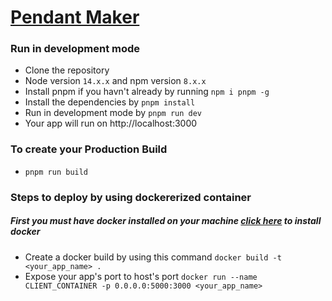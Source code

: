 
#                                       [Pendant Maker](https://next-pendant-maker.netlify.app/)


### Run in development mode
* Clone the repository
* Node version `14.x.x` and npm version `8.x.x`
* Install pnpm if you havn't already by running `npm i pnpm -g`
* Install the dependencies by `pnpm install`
* Run in development mode by `pnpm run dev`
* Your app will run on http://localhost:3000

### To create your Production Build
*  `pnpm run build`


### Steps to deploy by using dockererized container
##### First you must have docker installed on your machine [click here](https://docs.docker.com/engine/install/) to install docker
* Create a docker build by using this command `docker build -t <your_app_name> .`
* Expose your app's port to host's port `docker run --name CLIENT_CONTAINER -p 0.0.0.0:5000:3000 <your_app_name>`








